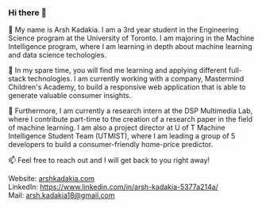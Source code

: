 ### Hi there 👋

<!--
**arshinmar/arshinmar** is a ✨ _special_ ✨ repository because its `README.md` (this file) appears on your GitHub profile.

Here are some ideas to get you started:

- 🔭 I’m currently working on ...
- 🌱 I’m currently learning ...
- 👯 I’m looking to collaborate on ...
- 🤔 I’m looking for help with ...
- 💬 Ask me about ...
- 📫 How to reach me: ...
- 😄 Pronouns: ...
- ⚡ Fun fact: ...
-->
🌱 My name is Arsh Kadakia. I am a 3rd year student in the Engineering Science program at the University of Toronto. I am majoring in the Machine Intelligence program, where I am learning in depth about machine learning and data science techologies.

👯 In my spare time, you will find me learning and applying different full-stack technologies. I am currently working with a company, Mastermind Children's Academy, to build a responsive web application that is able to generate valuable consumer insights.

🔭 Furthermore, I am currently a research intern at the DSP Multimedia Lab, where I contribute part-time to the creation of a research paper in the field of machine learning. I am also a project director at U of T Machine Intelligence Student Team (UTMIST), where I am leading a group of 5 developers to build a consumer-friendly home-price predictor.

📫 Feel free to reach out and I will get back to you right away!

Website: <a target="_blank" href="http://arshkadakia.com">arshkadakia.com</a>  
LinkedIn: <a target="_blank" href="https://www.linkedin.com/in/arsh-kadakia-5377a214a/">https://www.linkedin.com/in/arsh-kadakia-5377a214a/</a>  
Mail: <a target="_blank" href="mailto:arsh.kadakia18@gmail.com">arsh.kadakia18@gmail.com</a> 
